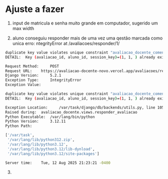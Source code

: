 # Ajuste a fazer

1. input de matricula e senha muito grande em computador, sugerido um max width

2. aluno conseguiu responder mais de uma vez uma qestão marcada como unica erro: ntegrityError at /avaliacoes/responder/1/
```bash
duplicate key value violates unique constraint "avaliacao_docente_coment_avaliacao_id_aluno_id_se_49f0a80d_uniq"
DETAIL:  Key (avaliacao_id, aluno_id, session_key)=(1, 1, ) already exists.

Request Method: 	POST
Request URL: 	https://avaliacao-docente-novo.vercel.app/avaliacoes/responder/1/
Django Version: 	5.2.1
Exception Type: 	IntegrityError
Exception Value: 	

duplicate key value violates unique constraint "avaliacao_docente_coment_avaliacao_id_aluno_id_se_49f0a80d_uniq"
DETAIL:  Key (avaliacao_id, aluno_id, session_key)=(1, 1, ) already exists.

Exception Location: 	/var/task/django/db/backends/utils.py, line 105, in _execute
Raised during: 	avaliacao_docente.views.responder_avaliacao
Python Executable: 	/var/lang/bin/python
Python Version: 	3.12.11
Python Path: 	

['/var/task',
 '/var/lang/lib/python312.zip',
 '/var/lang/lib/python3.12',
 '/var/lang/lib/python3.12/lib-dynload',
 '/var/lang/lib/python3.12/site-packages']

Server time: 	Tue, 12 Aug 2025 21:23:21 -0400

```
3. 